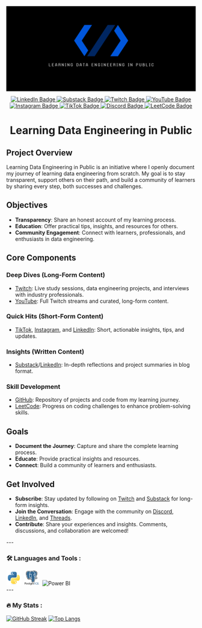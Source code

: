 <div id="header" align="center">
  <img src="https://github.com/pipelinewizard/pipelinewizard/blob/main/assets/Youtube%20Banner%20LDEP.png" width="1000" alt="Pipeline Wizard Banner"/>

  <div id="badges" style="margin-top: 10px;">
    <a href="https://www.linkedin.com/in/isaiahdonley/">
      <img src="https://img.shields.io/badge/LinkedIn-blue?style=for-the-badge&logo=linkedin&logoColor=white" alt="LinkedIn Badge"/>
    </a>
    <a href="https://learningdataengineeringinpublic.substack.com/?utm_source=substack&utm_medium=web&utm_campaign=substack_profile">
      <img src="https://img.shields.io/badge/Substack-black?logo=substack&logoColor=orange&style=for-the-badge" alt="Substack Badge"/>
    </a>
    <a href="https://www.twitch.tv/pipelinewizard">
      <img src="https://img.shields.io/badge/Twitch-a970ff?logo=twitch&logoColor=white&style=for-the-badge" alt="Twitch Badge"/>
    </a>
    <a href="https://www.youtube.com/@pipeline_wizard">
      <img src="https://img.shields.io/badge/YouTube-red?style=for-the-badge&logo=youtube&logoColor=white" alt="YouTube Badge"/>
    </a>
    <a href="https://www.instagram.com/pipelinewizard/">
      <img src="https://img.shields.io/badge/Instagram-black?logo=instagram&logoColor=white&style=for-the-badge" alt="Instagram Badge"/>
    </a>
    <a href="https://www.tiktok.com/@pipelinewizard">
      <img src="https://img.shields.io/badge/TikTok-black?logo=tiktok&logoColor=white&style=for-the-badge" alt="TikTok Badge"/>
    </a>
    <a href="https://discord.gg/4gGTQBtj">
      <img src="https://img.shields.io/badge/Discord-5865f2?logo=discord&logoColor=white&style=for-the-badge" alt="Discord Badge"/>
    </a>
    <a href="https://leetcode.com/u/pipelinewizard/">
      <img src="https://img.shields.io/badge/LeetCode-black?logo=leetcode&logoColor=white&style=for-the-badge" alt="LeetCode Badge"/>
    </a>
  </div>
</div>

<div id="content" align="center" style="margin-top: 30px;">
  <h1><strong>Learning Data Engineering in Public</strong></h1>
</div>

<div id="content" align="left" style="margin-top: 30px;">
  <h2><strong>Project Overview</strong></h2>
  <p>Learning Data Engineering in Public is an initiative where I openly document my journey of learning data engineering from scratch. My goal is to stay transparent, support others on their path, and build a community of learners by sharing every step, both successes and challenges.</p>

  <h2><strong>Objectives</strong></h2>
  <ul>
    <li><strong>Transparency</strong>: Share an honest account of my learning process.</li>
    <li><strong>Education</strong>: Offer practical tips, insights, and resources for others.</li>
    <li><strong>Community Engagement</strong>: Connect with learners, professionals, and enthusiasts in data engineering.</li>
  </ul>

  <h2><strong>Core Components</strong></h2>

  <h3><strong>Deep Dives (Long-Form Content)</strong></h3>
  <ul>
    <li><a href="https://www.twitch.tv/pipelinewizard" target="_blank">Twitch</a>: Live study sessions, data engineering projects, and interviews with industry professionals.</li>
    <li><a href="https://www.youtube.com/@pipeline_wizard" target="_blank">YouTube</a>: Full Twitch streams and curated, long-form content.</li>
  </ul>

  <h3><strong>Quick Hits (Short-Form Content)</strong></h3>
  <ul>
    <li><a href="https://www.tiktok.com/@pipelinewizard" target="_blank">TikTok</a>, <a href="https://www.instagram.com/pipelinewizard/" target="_blank">Instagram</a>, and <a href="https://www.linkedin.com/in/isaiahdonley/" target="_blank">LinkedIn</a>: Short, actionable insights, tips, and updates.</li>
  </ul>

  <h3><strong>Insights (Written Content)</strong></h3>
  <ul>
    <li><a href="https://learningdataengineeringinpublic.substack.com/?utm_source=substack&utm_medium=web&utm_campaign=substack_profile" target="_blank">Substack</a>/<a href="https://www.linkedin.com/in/isaiahdonley/" target="_blank">LinkedIn</a>: In-depth reflections and project summaries in blog format.</li>
  </ul>

  <h3><strong>Skill Development</strong></h3>
  <ul>
    <li><a href="https://github.com/pipelinewizard" target="_blank">GitHub</a>: Repository of projects and code from my learning journey.</li>
    <li><a href="https://leetcode.com/u/pipelinewizard/" target="_blank">LeetCode</a>: Progress on coding challenges to enhance problem-solving skills.</li>
  </ul>

  <h2><strong>Goals</strong></h2>
  <ul>
    <li><strong>Document the Journey</strong>: Capture and share the complete learning process.</li>
    <li><strong>Educate</strong>: Provide practical insights and resources.</li>
    <li><strong>Connect</strong>: Build a community of learners and enthusiasts.</li>
  </ul>

  <h2><strong>Get Involved</strong></h2>
  <ul>
    <li><strong>Subscribe</strong>: Stay updated by following on <a href="https://www.twitch.tv/pipelinewizard" target="_blank">Twitch</a> and <a href="https://learningdataengineeringinpublic.substack.com/?utm_source=substack&utm_medium=web&utm_campaign=substack_profile" target="_blank">Substack</a> for long-form insights.</li>
    <li><strong>Join the Conversation</strong>: Engage with the community on <a href="https://discord.gg/4gGTQBtj" target="_blank">Discord</a>, <a href="https://www.linkedin.com/in/isaiahdonley/" target="_blank">LinkedIn</a>, and <a href="https://www.threads.net/@pipelinewizard?xmt=AQGzIhbH_ibv8xHmVAQni-z17z1FCT2wU2ZhE78lJ7wt9S0" target="_blank">Threads</a>.</li>
    <li><strong>Contribute</strong>: Share your experiences and insights. Comments, discussions, and collaboration are welcomed!</li>
  </ul>
</div>
---

### :hammer_and_wrench: Languages and Tools :
<div>
  <img src="https://github.com/devicons/devicon/blob/master/icons/python/python-original.svg" title="Python" alt="Python" width="40" height="40"/>&nbsp;
  <img src="https://github.com/devicons/devicon/blob/master/icons/postgresql/postgresql-original-wordmark.svg" title="SQL" alt="SQL" width="40" height="40"/>&nbsp;
  <img src="https://github.com/microsoft/PowerBI-Icons/blob/main/SVG/Power-BI.svg" title="Power BI" alt="Power BI" width="40" height="40"/>&nbsp;
</div>
---

### :fire: My Stats :
[![GitHub Streak](http://github-readme-streak-stats.herokuapp.com?user=pipelinewizard&theme=dark&background=000000)](https://git.io/streak-stats)
[![Top Langs](https://github-readme-stats.vercel.app/api/top-langs/?username=pipelinewizard)](https://github.com/anuraghazra/github-readme-stats)